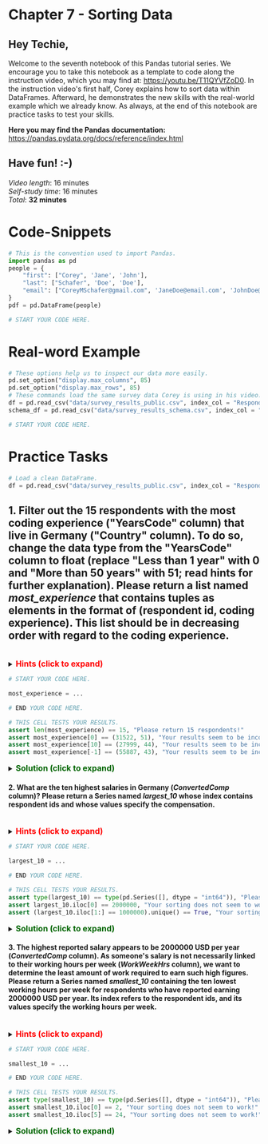 # Chapter 7 - Sorting Data
## Hey Techie,   
Welcome to the seventh notebook of this Pandas tutorial series. We encourage you to take this notebook as a template to code along the instruction video, which you may find at: https://youtu.be/T11QYVfZoD0. In the instruction video's first half, Corey explains how to sort data within DataFrames. Afterward, he demonstrates the new skills with the real-world example which we already know. As always, at the end of this notebook are practice tasks to test your skills.     

**Here you may find the Pandas documentation:** https://pandas.pydata.org/docs/reference/index.html

## Have fun! :-)   
 
*Video length*: 16 minutes   
*Self-study time*: 16 minutes   
*Total*: **32 minutes**

# Code-Snippets

```python
# This is the convention used to import Pandas.
import pandas as pd
people = {
    "first": ["Corey", 'Jane', 'John'], 
    "last": ["Schafer", 'Doe', 'Doe'], 
    "email": ["CoreyMSchafer@gmail.com", 'JaneDoe@email.com', 'JohnDoe@email.com']
}
pdf = pd.DataFrame(people)

# START YOUR CODE HERE.

```

# Real-word Example

```python
# These options help us to inspect our data more easily.
pd.set_option("display.max_columns", 85)
pd.set_option("display.max_rows", 85)
# These commands load the same survey data Corey is using in his video.
df = pd.read_csv("data/survey_results_public.csv", index_col = "Respondent")
schema_df = pd.read_csv("data/survey_results_schema.csv", index_col = "Column")

# START YOUR CODE HERE.

```

# Practice Tasks


```python
# Load a clean DataFrame.
df = pd.read_csv("data/survey_results_public.csv", index_col = "Respondent")
```

## 1. Filter out the 15 respondents with the most coding experience ("YearsCode" column) that live in Germany ("Country" column). To do so, change the data type from the "YearsCode" column to float (replace "Less than 1 year" with 0 and "More than 50 years" with 51; read hints for further explanation). Please return a list named *most_experience* that contains tuples as elements in the format of (respondent id, coding experience). This list should be in decreasing order with regard to the coding experience.

<br /> 
<details>    
<summary>
    <font size="3" color="red"><b>Hints (click to expand)</b></font>
</summary>
<p>
    <ul>
        <li>Remind yourself of the replace function in Pandas.</li>
        <li>To reliably perform arithmetic operations on a column, the column's data type should be int or float. Since the YearsCode column is of data type object so far, we need to change it. To change a Series object's data type, one can use the astype function that takes the new data type as its input. For example: df["Column"] = df["Column"].astype(float).</li>
        <li>Remind yourself of conditionals to filter DataFrames.</li>
        <li>If you use loc when applying a filter, you can also select only desired columns.</li>
        <li>The nlargest-method returns the first n rows in descending order.</li>
        <li>Remind yourself of the sequence function zip.</li>
    </ul>
</p>
</details>


```python
# START YOUR CODE HERE.

most_experience = ...

# END YOUR CODE HERE.
```


```python
# THIS CELL TESTS YOUR RESULTS.
assert len(most_experience) == 15, "Please return 15 respondents!"
assert most_experience[0] == (31522, 51), "Your results seem to be incorrect!"
assert most_experience[10] == (27999, 44), "Your results seem to be incorrect!"
assert most_experience[-1] == (55887, 43), "Your results seem to be incorrect!"
```

<details>    
<summary>
    <font size="3" color="darkgreen"><b>Solution (click to expand)</b></font>
</summary>
<p>
    <code>df["YearsCode"].replace("Less than 1 year", 0, inplace = True)</code><br />
    <code>df["YearsCode"].replace("More than 50 years", 51, inplace = True)</code><br />
    <code>df["YearsCode"] = df["YearsCode"].astype(float)</code><br />
    <code>filt = (df["Country"] == "Germany")</code><br />
    <code>filt_df = df.loc[filt]</code><br />
    <code>filt_series = filt_df["YearsCode"].nlargest(15)</code><br />
    <code>most_experience = [(index, experience) for index, experience in zip(filt_series.index, filt_series.values)]</code><br />
</p>
</details>   
   
#### 2. What are the ten highest salaries in Germany (*ConvertedComp* column)? Please return a Series named *largest_10* whose index contains respondent ids and whose values specify the compensation.
<br /> 
<details>    
<summary>
    <font size="3" color="red"><b>Hints (click to expand)</b></font>
</summary>
<p>
    <ul>
        <li>Remind yourself of conditionals to filter DataFrames.</li>
        <li>If you use loc when applying a filter, you can also select only desired columns.</li>
        <li>The nlargest-method returns the first n rows in descending order.</li>
        <li>Example approach: Filter out the compensation for all respondents who are residents in Germany. Sort  in descending order by their compensation and return the first 10.</li>
    </ul>
</p>
</details>


```python
# START YOUR CODE HERE.

largest_10 = ...

# END YOUR CODE HERE.
```


```python
# THIS CELL TESTS YOUR RESULTS.
assert type(largest_10) == type(pd.Series([], dtype = "int64")), "Please return a Series!"
assert largest_10.iloc[0] == 2000000, "Your sorting does not seem to work!"
assert (largest_10.iloc[1:] == 1000000).unique() == True, "Your sorting does not seem to work!"
```

<details>    
<summary>
    <font size="3" color="darkgreen"><b>Solution (click to expand)</b></font>
</summary>
<p>
    <code>filt = (df["Country"] == "Germany")</code><br />
    <code>series_filt = df.loc[filt, "ConvertedComp"]</code><br />
    <code>largest_10 = series_filt.nlargest(10)</code><br />
</p>
</details>   
   
#### 3. The highest reported salary appears to be 2000000 USD per year (*ConvertedComp* column). As someone's salary is not necessarily linked to their working hours per week (*WorkWeekHrs* column), we want to determine the least amount of work required to earn such high figures. Please return a Series named *smallest_10* containing the ten lowest working hours per week for respondents who have reported earning 2000000 USD per year. Its index refers to the respondent ids, and its values specify the working hours per week. 
<br />
<details>    
<summary>
    <font size="3" color="red"><b>Hints (click to expand)</b></font>
</summary>
<p>
    <ul>
        <li>Remind yourself of conditionals to filter DataFrames.</li>
        <li>If you use loc when applying a filter, you can also select only desired columns.</li>
        <li>The nsmallest-method returns the first n rows in ascending order.</li>
        <li>Example approach: Filter out the working hours per week for all respondents who are earning 2000000 USD per year. Sort in ascending order by their working hours per week and return the first 10.</li>
    </ul>
        
</p>
</details>


```python
# START YOUR CODE HERE.

smallest_10 = ...

# END YOUR CODE HERE.
```


```python
# THIS CELL TESTS YOUR RESULTS.
assert type(smallest_10) == type(pd.Series([], dtype = "int64")), "Please return a Series!"
assert smallest_10.iloc[0] == 2, "Your sorting does not seem to work!"
assert smallest_10.iloc[5] == 24, "Your sorting does not seem to work!"
```

<details>    
<summary>
    <font size="3" color="darkgreen"><b>Solution (click to expand)</b></font>
</summary>
<p>
    <code>filt = (df["ConvertedComp"] == 2000000)</code><br />
    <code>series_filt = df.loc[filt, "WorkWeekHrs"]</code><br />
    <code>smallest_10 = series_filt.nsmallest(10)</code><br />
</p>
</details>

